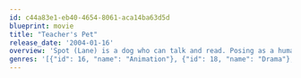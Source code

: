 ```yaml
---
id: c44a83e1-eb40-4654-8061-aca14ba63d5d
blueprint: movie
title: "Teacher's Pet"
release_date: '2004-01-16'
overview: 'Spot (Lane) is a dog who can talk and read. Posing as a human, he sneaks into school with his master Leonard (Flemming). Educational adventures ensue'
genres: '[{"id": 16, "name": "Animation"}, {"id": 18, "name": "Drama"}, {"id": 10751, "name": "Family"}, {"id": 10402, "name": "Music"}]'
---
```

